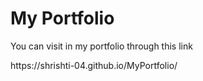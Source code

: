<h1>My Portfolio</h1>
<p>You can visit in my portfolio through this link</p>
https://shrishti-04.github.io/MyPortfolio/
